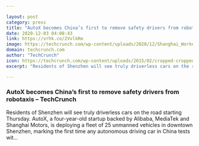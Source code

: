 ```yaml
---

layout: post
category: press
title: "AutoX becomes China’s first to remove safety drivers from robotaxis"
date: 2020-12-03 04:08:43
link: https://vrhk.co/2VvlkRm
image: https://techcrunch.com/wp-content/uploads/2020/12/Shanghai_Workers-e1606967131251.jpg?w=752
domain: techcrunch.com
author: "TechCrunch"
icon: https://techcrunch.com/wp-content/uploads/2015/02/cropped-cropped-favicon-gradient.png?w=180
excerpt: "Residents of Shenzhen will see truly driverless cars on the road starting Thursday. AutoX, a four-year-old startup backed by Alibaba, MediaTek and Shanghai Motors, is deploying a fleet of 25 unmanned vehicles in downtown Shenzhen, marking the first time any autonomous driving car in China tests wit…"

---
```


### AutoX becomes China’s first to remove safety drivers from robotaxis – TechCrunch

Residents of Shenzhen will see truly driverless cars on the road starting Thursday. AutoX, a four-year-old startup backed by Alibaba, MediaTek and Shanghai Motors, is deploying a fleet of 25 unmanned vehicles in downtown Shenzhen, marking the first time any autonomous driving car in China tests wit…